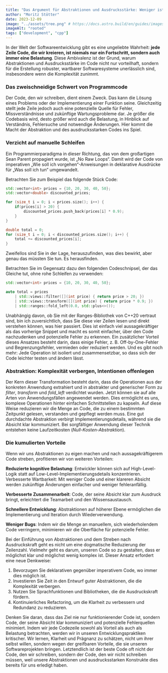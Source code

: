 ```yaml
---
title: "Das Argument für Abstraktionen und Ausdrucksstärke: Weniger ist mehr"
author: "Moritz Stötter"
date: 2023-12-09
image: "../assets/tree.png" # https://docs.astro.build/en/guides/images/#images-in-content-collections
imageAlt: "rooted"
tags: ["development", "cpp"]
---
```



In der Welt der Softwareentwicklung gibt es eine ungeliebte Wahrheit: **jede Zeile Code, die wir kreieren, ist niemals nur ein Fortschritt, sondern auch immer eine Belastung**. Diese Ambivalenz ist der Grund, warum Abstraktionen und Ausdrucksstärke im Code nicht nur vorteilhaft, sondern für die Erstellung robuster, wartbarer Softwaresysteme unerlässlich sind, insbesondere wenn die Komplexität zunimmt.

### Das zweischneidige Schwert von Programmcode

Der Code, den wir schreiben, dient einem Zweck. Das kann die Lösung eines Problems oder der Implementierung einer Funktion seine. Gleichzeitig stellt jede Zeile jedoch auch eine potenzielle Quelle für Fehler, Missverständnisse und zukünftige Wartungsprobleme dar. Je größer die Codebasis wird, desto größer wird auch die Belastung, in Hinblick auf Verständnis, Fehlersuche und notwendige Änderungen. Hier kommt die Macht der Abstraktion und des ausdrucksstarken Codes ins Spiel. 

### Verzicht auf manuelle Schleifen

Ein Programmierparadigma in dieser Richtung, das von dem großartigen Sean Parent propagiert wurde, ist „No Raw Loops“. Damit wird der Code von imperativen „Wie soll ich vorgehen“-Anweisungen in deklarative Ausdrücke für „Was soll ich tun“ umgewandelt. 

Betrachten Sie zum Beispiel das folgende Stück Code:

```cpp
std::vector<int> prices = {10, 20, 30, 40, 50};
std::vector<double> discounted_prices;

for (size_t i = 0; i < prices.size(); i++) {
    if(prices[i] > 20) {
        discounted_prices.push_back(prices[i] * 0.9);
    }
}

double total = 0;
for (size_t i = 0; i < discounted_prices.size(); i++) {
    total += discounted_prices[i];
}
```

Zweifellos sind Sie in der Lage, herauszufinden, was dies bewirkt, aber genau das müssten Sie tun. Es herausfinden.

Betrachten Sie im Gegensatz dazu den folgenden Codeschnipsel, der das Gleiche tut, ohne rohe Schleifen zu verwenden:

```cpp
std::vector<int> prices = {10, 20, 30, 40, 50};

auto total = prices 
    | std::views::filter([](int price) { return price > 20; })
    | std::views::transform([](int price) { return price * 0.9; })
    | std::ranges::fold_left(0.0, std::plus<>());
```

Unabhängig davon, ob Sie mit der Ranges-Bibliothek von C++20 vertraut sind, bin ich zuversichtlich, dass Sie diese vier Zeilen lesen und direkt verstehen können, was hier passiert. Dies ist einfach viel aussagekräftiger als das vorherige Snippet und macht es somit einfacher, über den Code nachzudenken und potenzielle Fehler zu erkennen. Ein zusätzlicher Vorteil dieses Ansatzes besteht darin, dass einige Fehler, z. B. Off-by-One-Fehler und Begrenzungsfehler, vermieden oder reduziert werden. Und es gibt noch mehr: Jede Operation ist isoliert und zusammensetzbar, so dass sich der Code leichter testen und ändern lässt. 

### Abstraktion: Komplexität verbergen, Intentionen offenlegen 

Der Kern dieser Transformation besteht darin, dass die Operationen aus der konkreten Anwendung extrahiert und in abstrakter und generischer Form zu *filter*, *transform* und *fold_left* verdichtet wurden. Jetzt können sie auf alle Arten von Anwendungsfällen angewendet werden. Dies ermöglicht es uns, komplexe Operationen hinter einfachen Schnittstellen zu kapseln. Auf diese Weise reduzieren wir die Menge an Code, die zu einem bestimmten Zeitpunkt gelesen, verstanden und gepflegt werden muss. Eine gut durchdachte Abstraktion verbirgt Implementierungsdetails, während sie die Absicht klar kommuniziert. Bei sorgfältiger Anwendung dieser Technik entstehen keine Laufzeitkosten (*Null-Kosten-Abstraktion*).

### Die kumulierten Vorteile 

Wenn wir uns Abstraktionen zu eigen machen und nach aussagekräftigerem Code streben, profitieren wir von weiteren Vorteilen:  

**Reduzierte kognitive Belastung**: Entwickler können sich auf High-Level-Logik statt auf Low-Level-Implementierungsdetails konzentrieren. 
Verbesserte Wartbarkeit: Mit weniger Code und einer klareren Absicht werden zukünftige Änderungen einfacher und weniger fehleranfällig. 

**Verbesserte Zusammenarbeit**: Code, der seine Absicht klar zum Ausdruck bringt, erleichtert die Teamarbeit und den Wissensaustausch. 

**Schnellere Entwicklung**: Abstraktionen auf höherer Ebene ermöglichen die Implementierung und Iteration durch Wiederverwendung. 

**Weniger Bugs**: Indem wir die Menge an manuellem, sich wiederholendem Code verringern, minimieren wir die Oberfläche für potenzielle Fehler.

Bei der Einführung von Abstraktionen und dem Streben nach Ausdruckskraft geht es nicht um eine dogmatische Reduzierung der Zeilenzahl. Vielmehr geht es darum, unseren Code so zu gestalten, dass er möglichst klar und möglichst wenig komplex ist. Dieser Ansatz erfordert eine neue Denkweise: 

1. Bevorzugen Sie deklarativen gegenüber imperativem Code, wo immer dies möglich ist. 
2. Investieren Sie Zeit in den Entwurf guter Abstraktionen, die die Komplexität verbergen. 
3. Nutzen Sie Sprachfunktionen und Bibliotheken, die die Ausdruckskraft fördern. 
4. Kontinuierliches Refactoring, um die Klarheit zu verbessern und Redundanz zu reduzieren. 

Denken Sie daran, dass das Ziel nie nur funktionierender Code ist, sondern Code, der seine Absicht klar kommuniziert und potenzielle Fehlerquellen minimiert. Indem wir jede Codezeile sowohl als Vorteil als auch als Belastung betrachten, werden wir in unseren Entwicklungspraktiken kritischer. Wir lernen, Klarheit und Prägnanz zu schätzen, nicht um ihrer selbst willen, sondern wegen der greifbaren Vorteile, die sie unseren Softwareprojekten bringen. Letztendlich ist der beste Code oft nicht der Code, den wir schreiben, sondern der Code, den wir nicht schreiben müssen, weil unsere Abstraktionen und ausdrucksstarken Konstrukte dies bereits für uns erledigt haben.